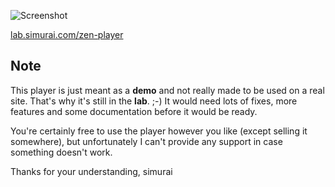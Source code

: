 ![Screenshot](http://lab.simurai.com/zen-player/screenshot.jpg)

[lab.simurai.com/zen-player](http://lab.simurai.com/zen-player)

## Note

This player is just meant as a __demo__ and not really made to be used on a real site. That's why it's still in the __lab__. ;-)
It would need lots of fixes, more features and some documentation before it would be ready.

You're certainly free to use the player however you like (except selling it somewhere), but unfortunately I can't provide any support in case something doesn't work.

Thanks for your understanding, simurai